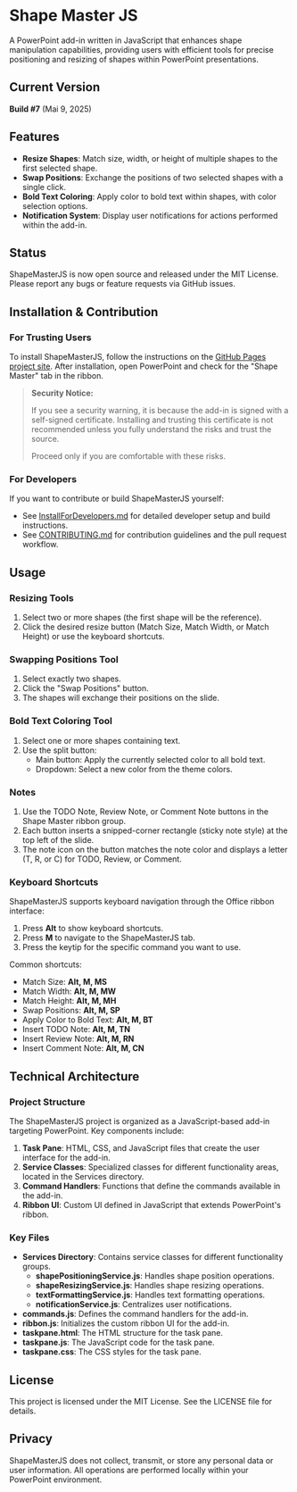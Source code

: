 # Shape Master JS

A PowerPoint add-in written in JavaScript that enhances shape manipulation capabilities, providing users with efficient tools for precise positioning and resizing of shapes within PowerPoint presentations.

## Current Version

**Build #7** (Mai 9, 2025)

## Features

- **Resize Shapes**: Match size, width, or height of multiple shapes to the first selected shape.
- **Swap Positions**: Exchange the positions of two selected shapes with a single click.
- **Bold Text Coloring**: Apply color to bold text within shapes, with color selection options.
- **Notification System**: Display user notifications for actions performed within the add-in.

## Status

ShapeMasterJS is now open source and released under the MIT License. Please report any bugs or feature requests via GitHub issues.

## Installation & Contribution

### For Trusting Users

To install ShapeMasterJS, follow the instructions on the [GitHub Pages project site](https://github.com/yourusername/ShapeMasterJS). After installation, open PowerPoint and check for the "Shape Master" tab in the ribbon.

> **Security Notice:**
>
> If you see a security warning, it is because the add-in is signed with a self-signed certificate. Installing and trusting this certificate is not recommended unless you fully understand the risks and trust the source.
>
> Proceed only if you are comfortable with these risks.

### For Developers

If you want to contribute or build ShapeMasterJS yourself:

- See [InstallForDevelopers.md](InstallForDevelopers.md) for detailed developer setup and build instructions.
- See [CONTRIBUTING.md](CONTRIBUTING.md) for contribution guidelines and the pull request workflow.

## Usage

### Resizing Tools
1. Select two or more shapes (the first shape will be the reference).
2. Click the desired resize button (Match Size, Match Width, or Match Height) or use the keyboard shortcuts.

### Swapping Positions Tool
1. Select exactly two shapes.
2. Click the "Swap Positions" button.
3. The shapes will exchange their positions on the slide.

### Bold Text Coloring Tool
1. Select one or more shapes containing text.
2. Use the split button:
   - Main button: Apply the currently selected color to all bold text.
   - Dropdown: Select a new color from the theme colors.

### Notes
1. Use the TODO Note, Review Note, or Comment Note buttons in the Shape Master ribbon group.
2. Each button inserts a snipped-corner rectangle (sticky note style) at the top left of the slide.
3. The note icon on the button matches the note color and displays a letter (T, R, or C) for TODO, Review, or Comment.

### Keyboard Shortcuts
ShapeMasterJS supports keyboard navigation through the Office ribbon interface:

1. Press **Alt** to show keyboard shortcuts.
2. Press **M** to navigate to the ShapeMasterJS tab.
3. Press the keytip for the specific command you want to use.

Common shortcuts:
- Match Size: **Alt, M, MS**
- Match Width: **Alt, M, MW** 
- Match Height: **Alt, M, MH**
- Swap Positions: **Alt, M, SP**
- Apply Color to Bold Text: **Alt, M, BT**
- Insert TODO Note: **Alt, M, TN**
- Insert Review Note: **Alt, M, RN**
- Insert Comment Note: **Alt, M, CN**

## Technical Architecture

### Project Structure
The ShapeMasterJS project is organized as a JavaScript-based add-in targeting PowerPoint. Key components include:

1. **Task Pane**: HTML, CSS, and JavaScript files that create the user interface for the add-in.
2. **Service Classes**: Specialized classes for different functionality areas, located in the Services directory.
3. **Command Handlers**: Functions that define the commands available in the add-in.
4. **Ribbon UI**: Custom UI defined in JavaScript that extends PowerPoint's ribbon.

### Key Files
- **Services Directory**: Contains service classes for different functionality groups.
  - **shapePositioningService.js**: Handles shape position operations.
  - **shapeResizingService.js**: Handles shape resizing operations.
  - **textFormattingService.js**: Handles text formatting operations.
  - **notificationService.js**: Centralizes user notifications.
- **commands.js**: Defines the command handlers for the add-in.
- **ribbon.js**: Initializes the custom ribbon UI for the add-in.
- **taskpane.html**: The HTML structure for the task pane.
- **taskpane.js**: The JavaScript code for the task pane.
- **taskpane.css**: The CSS styles for the task pane.

## License

This project is licensed under the MIT License. See the LICENSE file for details.

## Privacy

ShapeMasterJS does not collect, transmit, or store any personal data or user information. All operations are performed locally within your PowerPoint environment.




